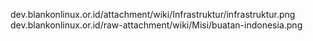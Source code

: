 dev.blankonlinux.or.id/attachment/wiki/Infrastruktur/infrastruktur.png
dev.blankonlinux.or.id/raw-attachment/wiki/Misi/buatan-indonesia.png
